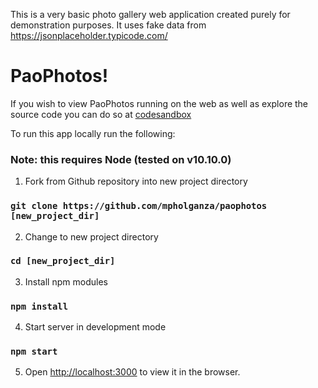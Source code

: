 This is a very basic photo gallery web application created purely for demonstration purposes.
It uses fake data from https://jsonplaceholder.typicode.com/

PaoPhotos!
==========

If you wish to view PaoPhotos running on the web as well as explore the source code you can do so at [codesandbox](https://codesandbox.io/s/github/mpholganza/paophotos)

To run this app locally run the following:

### Note: this requires Node (tested on v10.10.0)

1. Fork from Github repository into new project directory
###  `git clone https://github.com/mpholganza/paophotos [new_project_dir]`

2. Change to new project directory 
###  `cd [new_project_dir]`

3. Install npm modules
### `npm install`

4. Start server in development mode
### `npm start`

5. Open [http://localhost:3000](http://localhost:3000) to view it in the browser.
